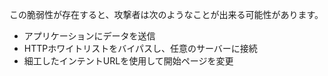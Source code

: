 
<p>この脆弱性が存在すると、攻撃者は次のようなことが出来る可能性があります。</p> 
<ul>
<li>アプリケーションにデータを送信</li>
<li>HTTPホワイトリストをバイパスし、任意のサーバーに接続 </li>
<li>細工したインテントURLを使用して開始ページを変更</li>
</ul>
